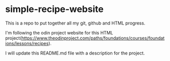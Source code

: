 # simple-recipe-website

This is a repo to put together all my git, github and HTML progress.

I'm following the odin project website for this HTML project(https://www.theodinproject.com/paths/foundations/courses/foundations/lessons/recipes).

I will update this README.md file with a description for the project.